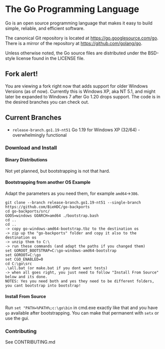 # The Go Programming Language

Go is an open source programming language that makes it easy to build simple,
reliable, and efficient software.

The canonical Git repository is located at https://go.googlesource.com/go.
There is a mirror of the repository at https://github.com/golang/go.

Unless otherwise noted, the Go source files are distributed under the
BSD-style license found in the LICENSE file.

##  Fork alert!

You are viewing a fork right now that adds support for older Windows Versions (as of now).
Currently this is Windows XP, aka NT 5.1, and might later be expanded to Windows 7 after Go 1.20 drops support.
The code is in the desired branches you can check out.

## Current Branches

- `release-branch.go1.19-nt51` Go 1.19 for Windows XP (32/64) - overwhelmingly functional

### Download and Install

#### Binary Distributions

Not yet planned, but bootstrapping is not that hard.

#### Bootstrapping from another OS Example

Adapt the parameters as you need them, for example `amd64`->`386`.

	git clone --branch release-branch.go1.19-nt51 --single-branch https://github.com/BieHDC/go-backports
	cd go-backports/src/
	GOOS=windows GOARCH=amd64 ./bootstrap.bash
	cd ..
	cd ..
	-> copy go-windows-amd64-bootstrap.tbz to the destination os
	-> zip up the "go-backports" folder and copy it also to the destination os
	-> unzip them to C:\
	-> run these commands (and adapt the paths if you changed them)
	set GOROOT_BOOTSTRAP=C:\go-windows-amd64-bootstrap
	set GOROOT=C:\go
	set CGO_ENABLED=0
	cd C:\go\src
	.\all.bat (or make.bat if you dont want tests)
	-> when all goes right, you just need to follow "Install From Source" below and its done.
	NOTES: Yes you need both and yes they need to be different folders, you cant bootstrap into bootstrap!

#### Install From Source

Run `set "PATH=%PATH%;c:\go\bin` in cmd.exe exactly like that and you have `go` available after bootstrapping.
You can make that permanent with `setx` or use the gui.

### Contributing

See CONTRIBUTING.md

